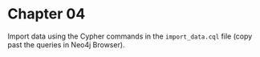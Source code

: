 # Chapter 04

Import data using the Cypher commands in the `import_data.cql` file (copy past the queries in Neo4j Browser).


